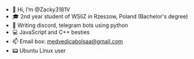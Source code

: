 - 👋 Hi, I’m @Zacky3181V
- 🎓 2nd year student of WSIiZ in Rzeszow, Poland (Bachelor's degree)
- 🌱 Writing discord, telegram bots using python
- 💻 JavaScript and C++ besties
- 📫 Email box: medvedicabolsaa@gmail.com
- 📟 Ubuntu Linux user

<!---
Zacky3181V/Zacky3181V is a ✨ special ✨ repository because its `README.md` (this file) appears on your GitHub profile.
You can click the Preview link to take a look at your changes.
--->
